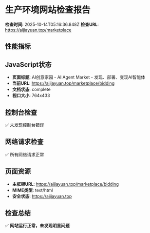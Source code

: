 # 生产环境网站检查报告

**检查时间**: 2025-10-14T05:16:36.848Z
**检查URL**: https://aijiayuan.top/marketplace

## 性能指标

## JavaScript状态
- **页面标题**: AI创意家园 - AI Agent Market - 发现、部署、变现AI智能体
- **当前URL**: https://aijiayuan.top/marketplace/bidding
- **文档状态**: complete
- **视口大小**: 764x433

## 控制台检查
✅ 未发现控制台错误

## 网络请求检查
✅ 所有网络请求正常

## 页面资源
- **主框架URL**: https://aijiayuan.top/marketplace/bidding
- **MIME类型**: text/html
- **安全状态**: https://aijiayuan.top

## 检查总结
✅ **网站运行正常，未发现明显问题**